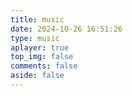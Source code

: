 ```yaml
---
title: music
date: 2024-10-26 16:51:26
type: music
aplayer: true
top_img: false
comments: false
aside: false
---
```

